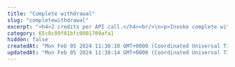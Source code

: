 ```yaml
---
title: "Complete withdrawal"
slug: "completewithdrawal"
excerpt: "<h4>2 credits per API call.</h4><br/>\n<p>Invoke complete withdrawal as soon as blockchain transaction ID is available. All other withdrawals for the same currency will be pending unless the last one is processed and marked as completed.</p>"
category: 65c0c89f01bfc0001709afa1
hidden: false
createdAt: "Mon Feb 05 2024 11:38:10 GMT+0000 (Coordinated Universal Time)"
updatedAt: "Mon Feb 05 2024 11:38:14 GMT+0000 (Coordinated Universal Time)"
---
```

